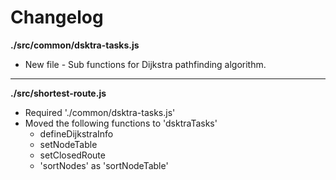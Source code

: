 # Changelog

**./src/common/dsktra-tasks.js**
* New file - Sub functions for Dijkstra pathfinding algorithm.

---

**./src/shortest-route.js**
* Required './common/dsktra-tasks.js'
* Moved the following functions to 'dsktraTasks'
	* defineDijkstraInfo
	* setNodeTable
	* setClosedRoute
	* 'sortNodes' as 'sortNodeTable'